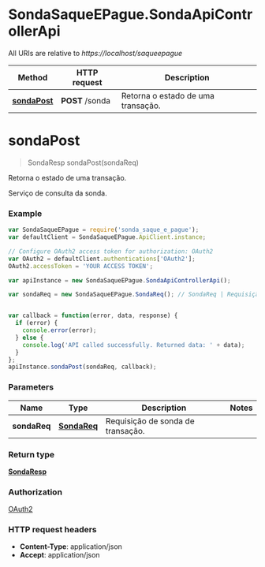 # SondaSaqueEPague.SondaApiControllerApi

All URIs are relative to *https://localhost/saqueepague*

Method | HTTP request | Description
------------- | ------------- | -------------
[**sondaPost**](SondaApiControllerApi.md#sondaPost) | **POST** /sonda | Retorna o estado de uma transação.


<a name="sondaPost"></a>
# **sondaPost**
> SondaResp sondaPost(sondaReq)

Retorna o estado de uma transação.

Serviço de consulta da sonda.

### Example
```javascript
var SondaSaqueEPague = require('sonda_saque_e_pague');
var defaultClient = SondaSaqueEPague.ApiClient.instance;

// Configure OAuth2 access token for authorization: OAuth2
var OAuth2 = defaultClient.authentications['OAuth2'];
OAuth2.accessToken = 'YOUR ACCESS TOKEN';

var apiInstance = new SondaSaqueEPague.SondaApiControllerApi();

var sondaReq = new SondaSaqueEPague.SondaReq(); // SondaReq | Requisição de sonda de transação.


var callback = function(error, data, response) {
  if (error) {
    console.error(error);
  } else {
    console.log('API called successfully. Returned data: ' + data);
  }
};
apiInstance.sondaPost(sondaReq, callback);
```

### Parameters

Name | Type | Description  | Notes
------------- | ------------- | ------------- | -------------
 **sondaReq** | [**SondaReq**](SondaReq.md)| Requisição de sonda de transação. | 

### Return type

[**SondaResp**](SondaResp.md)

### Authorization

[OAuth2](../README.md#OAuth2)

### HTTP request headers

 - **Content-Type**: application/json
 - **Accept**: application/json

